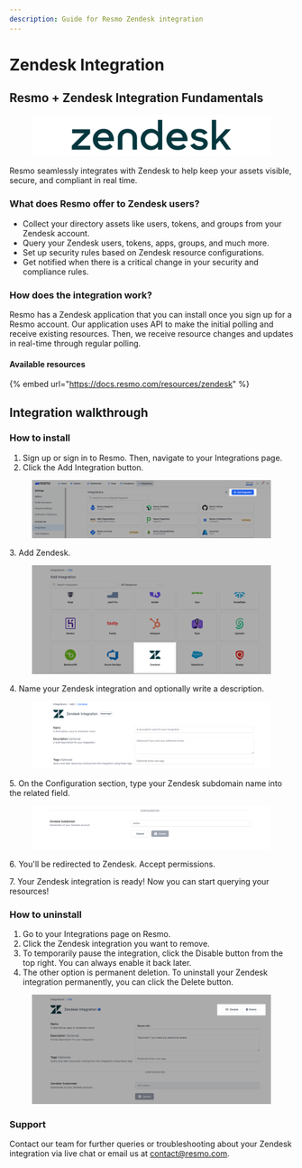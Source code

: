 ```yaml
---
description: Guide for Resmo Zendesk integration
---
```


# Zendesk Integration

## Resmo + Zendesk Integration Fundamentals

<figure><img src="../.gitbook/assets/zendesk-logo.png" alt=""><figcaption></figcaption></figure>

Resmo seamlessly integrates with Zendesk to help keep your assets visible, secure, and compliant in real time.

### What does Resmo offer to Zendesk users?

* Collect your directory assets like users, tokens, and groups from your Zendesk account.
* Query your Zendesk users, tokens, apps, groups, and much more.
* Set up security rules based on Zendesk resource configurations.
* Get notified when there is a critical change in your security and compliance rules.

### How does the integration work?

Resmo has a Zendesk application that you can install once you sign up for a Resmo account. Our application uses API to make the initial polling and receive existing resources. Then, we receive resource changes and updates in real-time through regular polling.

#### Available resources

{% embed url="https://docs.resmo.com/resources/zendesk" %}

## Integration walkthrough

### How to install

1. Sign up or sign in to Resmo. Then, navigate to your Integrations page.
2. Click the Add Integration button.

<figure><img src="../.gitbook/assets/add-integration (1) (2).png" alt=""><figcaption></figcaption></figure>

3\. Add Zendesk.

<figure><img src="../.gitbook/assets/add-zendesk.png" alt=""><figcaption></figcaption></figure>

4\. Name your Zendesk integration and optionally write a description.

<figure><img src="../.gitbook/assets/zendesk-integration.png" alt=""><figcaption></figcaption></figure>

5\. On the Configuration section, type your Zendesk subdomain name into the related field.

<figure><img src="../.gitbook/assets/zendesk-integration-config.png" alt=""><figcaption></figcaption></figure>

6\. You'll be redirected to Zendesk. Accept permissions.

7\. Your Zendesk integration is ready! Now you can start querying your resources!

### How to uninstall

1. Go to your Integrations page on Resmo.
2. Click the Zendesk integration you want to remove.
3. To temporarily pause the integration, click the Disable button from the top right. You can always enable it back later.&#x20;
4. The other option is permanent deletion. To uninstall your Zendesk integration permanently, you can click the Delete button.

<figure><img src="../.gitbook/assets/delete-integration.png" alt=""><figcaption></figcaption></figure>

### Support

Contact our team for further queries or troubleshooting about your Zendesk integration via live chat or email us at contact@resmo.com.
